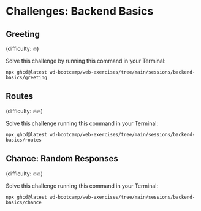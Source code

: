# Challenges: Backend Basics

## Greeting

(difficulty: 🔥)

Solve this challenge by running this command in your Terminal:

```
npx ghcd@latest wd-bootcamp/web-exercises/tree/main/sessions/backend-basics/greeting
```

## Routes

(difficulty: 🔥🔥)

Solve this challenge running this command in your Terminal:

```
npx ghcd@latest wd-bootcamp/web-exercises/tree/main/sessions/backend-basics/routes
```

## Chance: Random Responses

(difficulty: 🔥🔥)

Solve this challenge running this command in your Terminal:

```
npx ghcd@latest wd-bootcamp/web-exercises/tree/main/sessions/backend-basics/chance
```
